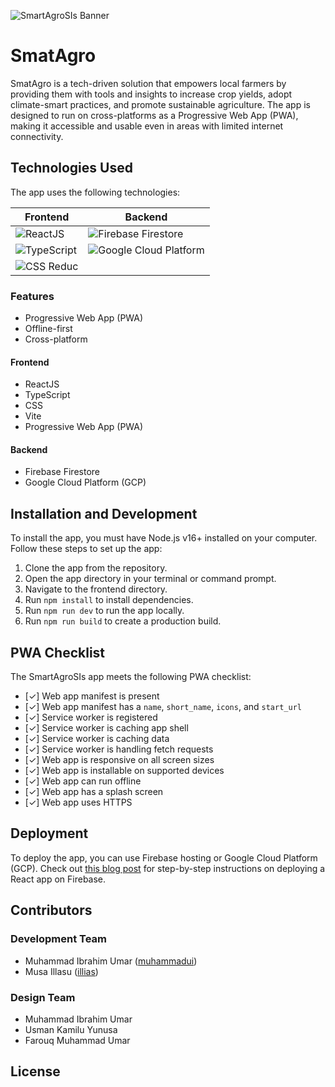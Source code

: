 ![SmartAgroSIs Banner](app-banner.jpg)

# SmatAgro

SmatAgro is a tech-driven solution that empowers local farmers by providing them with tools and insights to increase crop yields, adopt climate-smart practices, and promote sustainable agriculture. The app is designed to run on cross-platforms as a Progressive Web App (PWA), making it accessible and usable even in areas with limited internet connectivity.

## Technologies Used

The app uses the following technologies:

| Frontend                                                                                                  | Backend                                                                                                                               |
| --------------------------------------------------------------------------------------------------------- | ------------------------------------------------------------------------------------------------------------------------------------- |
| ![ReactJS](https://img.shields.io/badge/-ReactJS-61DAFB?logo=react&logoColor=white&style=flat)            | ![Firebase Firestore](https://img.shields.io/badge/-Firebase%20Firestore-FFA611?logo=firebase&logoColor=white&style=flat)             |
| ![TypeScript](https://img.shields.io/badge/-TypeScript-007ACC?logo=typescript&logoColor=white&style=flat) | ![Google Cloud Platform](https://img.shields.io/badge/-Google%20Cloud%20Platform-4285F4?logo=google-cloud&logoColor=white&style=flat) |
| ![CSS Reduc](https://img.shields.io/badge/-CSS%20Reduc-DD3A0A?logo=css3&logoColor=white&style=flat)       |                                                                                                                                       |

### Features

- Progressive Web App (PWA)
- Offline-first
- Cross-platform

#### Frontend

- ReactJS
- TypeScript
- CSS
- Vite
- Progressive Web App (PWA)

#### Backend

- Firebase Firestore
- Google Cloud Platform (GCP)

## Installation and Development

To install the app, you must have Node.js v16+ installed on your computer. Follow these steps to set up the app:

1. Clone the app from the repository.
2. Open the app directory in your terminal or command prompt.
3. Navigate to the frontend directory.
4. Run `npm install` to install dependencies.
5. Run `npm run dev` to run the app locally.
6. Run `npm run build` to create a production build.

## PWA Checklist

The SmartAgroSIs app meets the following PWA checklist:

- [✓] Web app manifest is present
- [✓] Web app manifest has a `name`, `short_name`, `icons`, and `start_url`
- [✓] Service worker is registered
- [✓] Service worker is caching app shell
- [✓] Service worker is caching data
- [✓] Service worker is handling fetch requests
- [✓] Web app is responsive on all screen sizes
- [✓] Web app is installable on supported devices
- [✓] Web app can run offline
- [✓] Web app has a splash screen
- [✓] Web app uses HTTPS

## Deployment

To deploy the app, you can use Firebase hosting or Google Cloud Platform (GCP). Check out [this blog post](https://dev.to/muhammadui/deploying-your-react-app-to-firebase-hosting-4jkn) for step-by-step instructions on deploying a React app on Firebase.

## Contributors

### Development Team

- Muhammad Ibrahim Umar ([muhammadui](https://github.com/muhammadui))
- Musa Illasu ([illias](https://github.com/illias))

### Design Team

- Muhammad Ibrahim Umar
- Usman Kamilu Yunusa
- Farouq Muhammad Umar

## License
